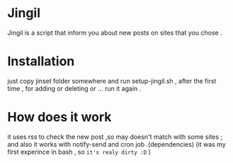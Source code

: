 # Jingil
Jingil is a script that inform you about new posts on sites that you chose .
# Installation
just copy jinset folder somewhere and run setup-jingil.sh , after the first time , for adding or deleting or ... run it again . 
# How does it work
it uses rss to check the new post ,so  may doesn't match with some sites ; and also it works with notify-send and cron job .(dependencies)
(it was my first experince in bash , so ```it's realy dirty :D``` )
